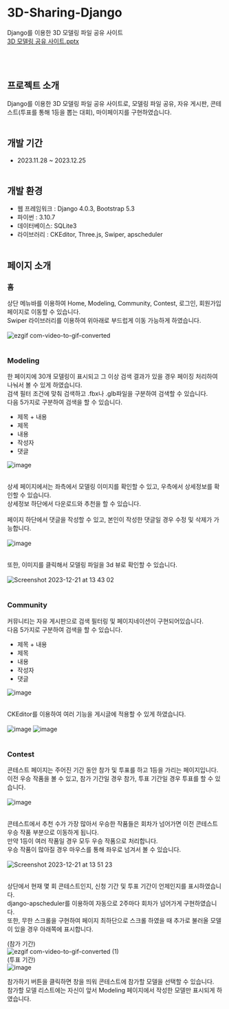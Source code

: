# 3D-Sharing-Django
Django를 이용한 3D 모델링 파일 공유 사이트<br>
[3D 모델링 공유 사이트.pptx](https://github.com/magic7549/3D-Sharing-Django/files/13875164/3D.pptx)<br>

<br><br>

## 프로젝트 소개
Django를 이용한 3D 모델링 파일 공유 사이트로, 모델링 파일 공유, 자유 게시판, 콘테스트(투표를 통해 1등을 뽑는 대회), 마이페이지를 구현하였습니다.
<br><br>

## 개발 기간
- 2023.11.28 ~ 2023.12.25
<br><br>

## 개발 환경
- 웹 프레임워크 : Django 4.0.3, Bootstrap 5.3
- 파이썬 : 3.10.7
- 데이터베이스: SQLite3
- 라이브러리 : CKEditor, Three.js, Swiper, apscheduler
<br><br>

## 페이지 소개
### 홈
상단 메뉴바를 이용하여 Home, Modeling, Community, Contest, 로그인, 회원가입 페이지로 이동할 수 있습니다.<br>
Swiper 라이브러리를 이용하여 위아래로 부드럽게 이동 가능하게 하였습니다.<br><br>
![ezgif com-video-to-gif-converted](https://github.com/magic7549/3D-Sharing-Django/assets/32091601/e2a9821c-13de-41cd-bb59-3defc79eeff4)
<br><br>

### Modeling
한 페이지에 30개 모델링이 표시되고 그 이상 검색 결과가 있을 경우 페이징 처리하여 나눠서 볼 수 있게 하였습니다.<br>
검색 필터 조건에 맞춰 검색하고 .fbx나 .glb파일을 구분하여 검색할 수 있습니다.<br>
다음 5가지로 구분하여 검색을 할 수 있습니다.
- 제목 + 내용
- 제목
- 내용
- 작성자
- 댓글

![image](https://github.com/magic7549/3D-Sharing-Django/assets/32091601/ac862fb8-a54f-4cc6-a951-6fe75cf008f5)
<br><br>

상세 페이지에서는 좌측에서 모델링 이미지를 확인할 수 있고, 우측에서 상세정보를 확인할 수 있습니다.<br>
상세정보 하단에서 다운로드와 추천을 할 수 있습니다.<br>
<br>
페이지 하단에서 댓글을 작성할 수 있고, 본인이 작성한 댓글일 경우 수정 및 삭제가 가능합니다.<br><br>
![image](https://github.com/magic7549/3D-Sharing-Django/assets/32091601/91b822ad-d1d4-450f-a999-6265bd46d27a)
<br><br>

또한, 이미지를 클릭해서 모델링 파일을 3d 뷰로 확인할 수 있습니다.<br><br>
![Screenshot 2023-12-21 at 13 43 02](https://github.com/magic7549/3D-Sharing-Django/assets/32091601/512177ce-4ffc-43e5-ab27-28d02ce843d9)
<br><br>

### Community
커뮤니티는 자유 게시판으로 검색 필터링 및 페이지네이션이 구현되어있습니다.<br>
다음 5가지로 구분하여 검색을 할 수 있습니다.
- 제목 + 내용
- 제목
- 내용
- 작성자
- 댓글

![image](https://github.com/magic7549/3D-Sharing-Django/assets/32091601/57867855-fea8-497e-9892-5b2c2f13f063)
<br><br>

CKEditor를 이용하여 여러 기능을 게시글에 적용할 수 있게 하였습니다.<br><br>
![image](https://github.com/magic7549/3D-Sharing-Django/assets/32091601/4aabd6c4-3593-43ce-af80-83fbfbdc080f)
![image](https://github.com/magic7549/3D-Sharing-Django/assets/32091601/480e9514-9b1b-44db-bd9f-fe661383b195)
<br><br>

### Contest
콘테스트 페이지는 주어진 기간 동안 참가 및 투표를 하고 1등을 가리는 페이지입니다.<br>
이전 우승 작품을 볼 수 있고, 참가 기간일 경우 참가, 투표 기간일 경우 투표를 할 수 있습니다.<br><br>
![image](https://github.com/magic7549/3D-Sharing-Django/assets/32091601/2059c058-3229-462e-b9bd-19e9eb3c42ac)
<br><br>

콘테스트에서 추천 수가 가장 많아서 우승한 작품들은 회차가 넘어가면 이전 콘테스트 우승 작품 부분으로 이동하게 됩니다.<br>
만약 1등이 여러 작품일 경우 모두 우승 작품으로 처리합니다.<br>
우승 작품이 많아질 경우 마우스를 통해 좌우로 넘겨서 볼 수 있습니다.<br><br>
![Screenshot 2023-12-21 at 13 51 23](https://github.com/magic7549/3D-Sharing-Django/assets/32091601/e2b3151f-f658-4470-bd69-7154d2c01022)
<br><br>

상단에서 현재 몇 회 콘테스트인지, 신청 기간 및 투표 기간이 언제인지를 표시하였습니다.<br>
django-apscheduler를 이용하여 자동으로 2주마다 회차가 넘어가게 구현하였습니다.<br>
또한, 무한 스크롤을 구현하여 페이지 최하단으로 스크롤 하였을 때 추가로 불러올 모델이 있을 경우 아래쪽에 표시합니다.<br>

(참가 기간)<br>
![ezgif com-video-to-gif-converted (1)](https://github.com/magic7549/3D-Sharing-Django/assets/32091601/954054c9-0058-42f2-ab72-aa6bae806791)<br>
(투표 기간)<br>
![image](https://github.com/magic7549/3D-Sharing-Django/assets/32091601/b3622208-e2f5-426a-9060-bad519297c71)<br>

참가하기 버튼을 클릭하면 창을 띄워 콘테스트에 참가할 모델을 선택할 수 있습니다.<br>
참가할 모델 리스트에는 자신이 앞서 Modeling 페이지에서 작성한 모델만 표시되게 하였습니다.<br>
